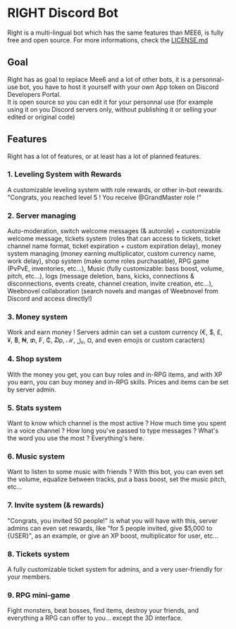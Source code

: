 # **RIGHT** Discord Bot
Right is a multi-lingual bot which has the same features than MEE6, is fully free and open source. For more informations, check the [LICENSE.md](./LICENSE)

## Goal
Right has as goal to replace Mee6 and a lot of other bots, it is a personnal-use bot, you have to host it yourself with your own App token on Discord Developers Portal.  
It is open source so you can edit it for your personnal use (for example using it on you Discord servers only, without publishing it or selling your edited or original code)

## Features
Right has a lot of features, or at least has a lot of planned features.

### 1. Leveling System with Rewards
A customizable leveling system with role rewards, or other in-bot rewards.  
"Congrats, you reached level 5 ! You receive @GrandMaster role !"

### 2. Server managing
Auto-moderation, switch welcome messages (& autorole) + customizable welcome message, tickets system (roles that can access to tickets, ticket channel name format, ticket expiration + custom expiration delay), money system managing (money earning multiplicator, custom currency name, work delay), shop system (make some roles purchasable), RPG game (PvPvE, inventories, etc...), Music (fully customizable: bass boost, volume, pitch, etc...), logs (message deletion, bans, kicks, connections & disconnections, events create, channel creation, invite creation, etc...), Weebnovel collaboration (search novels and mangas of Weebnovel from Discord and access directly!)

### 3. Money system
Work and earn money ! Servers admin can set a custom currency (€, $, £, ¥, ฿, ₦, ₥, ₣, ₵, ₯, ℳ, ﷼, ¤, and even emojis or custom caracters)

### 4. Shop system
With the money you get, you can buy roles and in-RPG items, and with XP you earn, you can buy money and in-RPG skills. Prices and items can be set by server admin.

### 5. Stats system
Want to know which channel is the most active ? How much time you spent in a voice channel ? How long you've passed to type messages ? What's the word you use the most ? Everything's here.

### 6. Music system
Want to listen to some music with friends ? With this bot, you can even set the volume, equalize between tracks, put a bass boost, set the music pitch, etc...

### 7. Invite system (& rewards)
"Congrats, you invited 50 people!" is what you will have with this, server admins can even set rewards, like "for 5 people invited, give $5,000 to {USER}", as an example, or give an XP boost, multiplicator for user, etc...

### 8. Tickets system
A fully customizable ticket system for admins, and a very user-friendly for your members.

### 9. RPG mini-game
Fight monsters, beat bosses, find items, destroy your friends, and everything a RPG can offer to you... except the 3D interface.